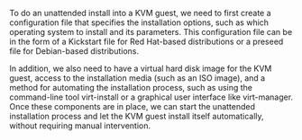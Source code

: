 To do an unattended install into a KVM guest, we need to first create a configuration file that specifies the installation options, such as which operating system to install and its parameters. This configuration file can be in the form of a Kickstart file for Red Hat-based distributions or a preseed file for Debian-based distributions. 

In addition, we also need to have a virtual hard disk image for the KVM guest, access to the installation media (such as an ISO image), and a method for automating the installation process, such as using the command-line tool virt-install or a graphical user interface like virt-manager. Once these components are in place, we can start the unattended installation process and let the KVM guest install itself automatically, without requiring manual intervention.
